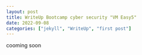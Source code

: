 ```yaml
---
layout: post
title: WriteUp Bootcamp cyber security "VM Easy5"
date: 2022-09-08
categories: ["jekyll", "WriteUp", "first post"]
---
```


cooming soon